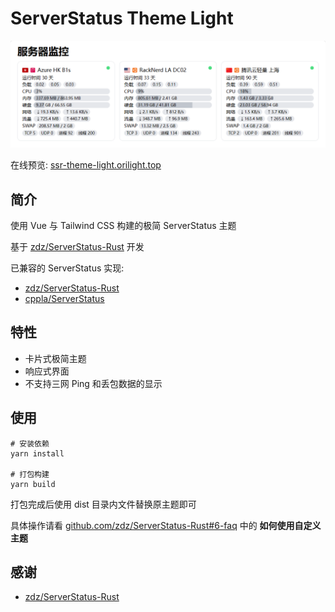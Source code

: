 # ServerStatus Theme Light

![1693474863910](docs/screenshot.png)

在线预览: [ssr-theme-light.orilight.top](https://ssr-theme-light.orilight.top/)

## 简介

使用 Vue 与 Tailwind CSS 构建的极简 ServerStatus 主题

基于 [zdz/ServerStatus-Rust](https://github.com/zdz/ServerStatus-Rust) 开发

已兼容的 ServerStatus 实现:

- [zdz/ServerStatus-Rust](https://github.com/zdz/ServerStatus-Rust)
- [cppla/ServerStatus](https://github.com/cppla/ServerStatus)

## 特性

- 卡片式极简主题
- 响应式界面
- 不支持三网 Ping 和丢包数据的显示

## 使用

```shell
# 安装依赖
yarn install

# 打包构建
yarn build
```

打包完成后使用 dist 目录内文件替换原主题即可

具体操作请看 [github.com/zdz/ServerStatus-Rust#6-faq](https://github.com/zdz/ServerStatus-Rust#6-faq) 中的 **如何使用自定义主题**

## 感谢

- [zdz/ServerStatus-Rust](https://github.com/zdz/ServerStatus-Rust)
